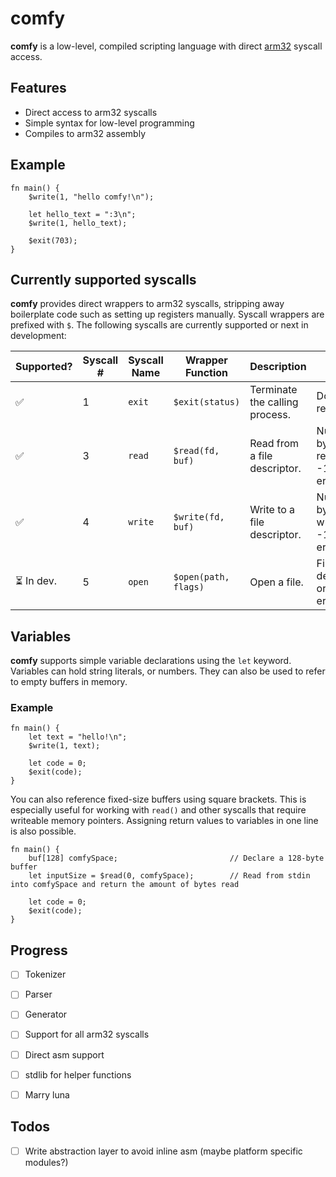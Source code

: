 # comfy

**comfy** is a low-level, compiled scripting language with direct [arm32](https://en.wikipedia.org/wiki/ARM_architecture_family#32-bit_architecture) syscall access.

## Features

- Direct access to arm32 syscalls
- Simple syntax for low-level programming
- Compiles to arm32 assembly

## Example

```
fn main() {
    $write(1, "hello comfy!\n");

    let hello_text = ":3\n";
    $write(1, hello_text);

    $exit(703);
}
```

## Currently supported syscalls

**comfy** provides direct wrappers to arm32 syscalls, stripping away
boilerplate code such as setting up registers manually.
Syscall wrappers are prefixed with `$`.
The following syscalls are currently supported or next in development:

| Supported? | Syscall # | Syscall Name | Wrapper Function     | Description                    | Return Value                          |
|------------|-----------|--------------|----------------------|--------------------------------|---------------------------------------|
| ✅         | 1         | `exit`       | `$exit(status)`      | Terminate the calling process. | Does not return.                      |
| ✅         | 3         | `read`       | `$read(fd, buf)`     | Read from a file descriptor.   | Number of bytes read, or -1 on error.|
| ✅         | 4         | `write`      | `$write(fd, buf)`    | Write to a file descriptor.    | Number of bytes written, or -1 on error.|
| ⏳ In dev. | 5         | `open`       | `$open(path, flags)` | Open a file.                   | File descriptor, or -1 on error.     |



## Variables

**comfy** supports simple variable declarations using the `let` keyword. Variables can hold string literals, or numbers. They can also be used to refer to empty buffers in memory.

### Example

```comfy
fn main() {
    let text = "hello!\n";
    $write(1, text);

    let code = 0;
    $exit(code);
}
```

You can also reference fixed-size buffers using square brackets. This is especially useful for working with `read()` and other syscalls that require writeable memory pointers. Assigning return values to variables in one line is also possible.

```comfy
fn main() {
    buf[128] comfySpace;                         // Declare a 128-byte buffer
    let inputSize = $read(0, comfySpace);        // Read from stdin into comfySpace and return the amount of bytes read

    let code = 0;
    $exit(code);
}
```


## Progress

- [ ] Tokenizer
- [ ] Parser
- [ ] Generator
- [ ] Support for all arm32 syscalls
- [ ] Direct asm support
- [ ] stdlib for helper functions
- [ ] Marry luna


## Todos

- [ ] Write abstraction layer to avoid inline asm (maybe platform specific modules?)